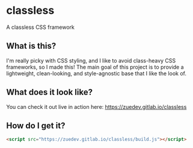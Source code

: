 # classless

A classless CSS framework

## What is this?

I'm really picky with CSS styling, and I like to avoid class-heavy CSS frameworks, so I made this! The main goal of this project is to provide a lightweight, clean-looking, and style-agnostic base that I like the look of.

## What does it look like?

You can check it out live in action here: https://zuedev.gitlab.io/classless

## How do I get it?

```html
<script src="https://zuedev.gitlab.io/classless/build.js"></script>
```
